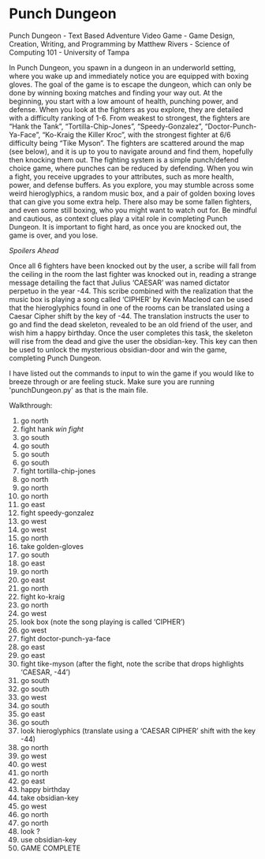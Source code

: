 # Punch Dungeon

Punch Dungeon - Text Based Adventure Video Game -
Game Design, Creation, Writing, and Programming by Matthew Rivers -
Science of Computing 101 -
University of Tampa 

In Punch Dungeon, you spawn in a dungeon in an underworld setting, where you 
wake up and immediately notice you are equipped with boxing gloves. The goal of the 
game is to escape the dungeon, which can only be done by winning boxing matches 
and finding your way out.  At the beginning, you start with a low amount of health, 
punching power, and defense. When you look at the fighters as you explore, they are 
detailed with a difficulty ranking of 1-6. From weakest to strongest, the fighters are 
“Hank the Tank”, “Tortilla-Chip-Jones”, “Speedy-Gonzalez”, “Doctor-Punch-Ya-Face”, 
“Ko-Kraig the Killer Kroc”, with the strongest fighter at 6/6 difficulty being “Tike Myson”. 
The fighters are scattered around the map (see below), and it is up to you to navigate 
around and find them, hopefully then knocking them out. The fighting system is a simple 
punch/defend choice game, where punches can be reduced by defending. When you 
win a fight, you receive upgrades to your attributes, such as more health, power, and 
defense buffers. As you explore, you may stumble across some weird hieroglyphics, a 
random music box, and a pair of golden boxing loves that can give you some extra help. 
There also may be some fallen fighters, and even some still boxing, who you might want 
to watch out for. Be mindful and cautious, as context clues play a vital role in completing 
Punch Dungeon. It is important to fight hard, as once you are knocked out, the game is 
over, and you lose.

*Spoilers Ahead* 

Once all 6 fighters have been knocked out by the user, a scribe will fall from the ceiling 
in the room the last fighter was knocked out in, reading a strange message detailing the 
fact that Julius ‘CAESAR’ was named dictator perpetuo in the year -44. This scribe 
combined with the realization that the music box is playing a song called ‘CIPHER’ by 
Kevin Macleod can be used that the hieroglyphics found in one of the rooms can be 
translated using a Caesar Cipher shift by the key of -44. The translation instructs the 
user to go and find the dead skeleton, revealed to be an old friend of the user, and wish 
him a happy birthday. Once the user completes this task, the skeleton will rise from the 
dead and give the user the obsidian-key. This key can then be used to unlock the 
mysterious obsidian-door and win the game, completing Punch Dungeon. 

I have listed out the commands to input to win the game if you would like to breeze through
or are feeling stuck. Make sure you are running 'punchDungeon.py' as that is the main file.

Walkthrough: 
1. go north 
2. fight hank *win fight* 
3. go south 
4. go south 
5. go south 
6. go south 
7. fight tortilla-chip-jones
8. go north 
9. go north 
10. go north 
11. go east 
12. fight speedy-gonzalez
13. go west 
14. go west 
15. go north 
16. take golden-gloves 
17. go south 
18. go east 
19. go north 
20. go east 
21. go north 
22. fight ko-kraig 
23. go north 
24. go west 
25. look box (note the song playing is called ‘CIPHER’)
26. go west 
27. fight doctor-punch-ya-face
28. go east 
29. go east 
30. fight tike-myson (after the fight, note the scribe that drops highlights ‘CAESAR, -44’)
31. go south 
32. go south 
33. go west 
34. go south 
35. go east 
36. go south 
37. look hieroglyphics (translate using a ‘CAESAR CIPHER’ shift with the key -44)
38. go north 
39. go west 
40. go west 
41. go north 
42. go east 
43. happy birthday 
44. take obsidian-key 
45. go west 
46. go north 
47. go north 
48. look ? 
49. use obsidian-key 
50. GAME COMPLETE


